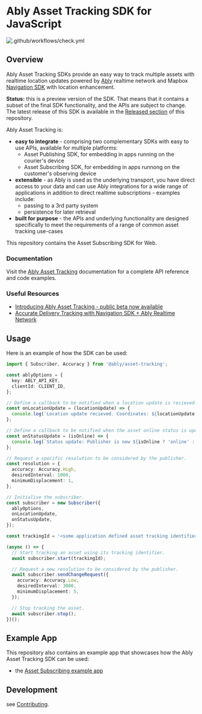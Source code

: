 # Ably Asset Tracking SDK for JavaScript

![.github/workflows/check.yml](https://github.com/ably/ably-asset-tracking-js/workflows/.github/workflows/check.yml/badge.svg)

## Overview

Ably Asset Tracking SDKs provide an easy way to track multiple assets with realtime location updates powered by [Ably](https://ably.com/) realtime network and Mapbox [Navigation SDK](https://docs.mapbox.com/android/navigation/overview/) with location enhancement.

**Status:** this is a preview version of the SDK. That means that it contains a subset of the final SDK functionality, and the APIs are subject to change. The latest release of this SDK is available in the [Released section](https://github.com/ably/ably-asset-tracking-js/releases) of this repository.

Ably Asset Tracking is:

- **easy to integrate** - comprising two complementary SDKs with easy to use APIs, available for multiple platforms:
  - Asset Publishing SDK, for embedding in apps running on the courier's device
  - Asset Subscribing SDK, for embedding in apps runnong on the customer's observing device
- **extensible** - as Ably is used as the underlying transport, you have direct access to your data and can use Ably integrations for a wide range of applications in addition to direct realtime subscriptions - examples include:
  - passing to a 3rd party system
  - persistence for later retrieval
- **built for purpose** - the APIs and underlying functionality are designed specifically to meet the requirements of a range of common asset tracking use-cases

This repository contains the Asset Subscribing SDK for Web.

### Documentation

Visit the [Ably Asset Tracking](https://ably.com/documentation/asset-tracking) documentation for a complete API reference and code examples.

###  Useful Resources

- [Introducing Ably Asset Tracking - public beta now available](https://ably.com/blog/ably-asset-tracking-beta)
- [Accurate Delivery Tracking with Navigation SDK + Ably Realtime Network](https://www.mapbox.com/blog/accurate-delivery-tracking)

## Usage

Here is an example of how the SDK can be used:

```ts
import { Subscriber, Accuracy } from '@ably/asset-tracking';

const ablyOptions = {
  key: ABLY_API_KEY,
  clientId: CLIENT_ID,
};

// Define a callback to be notified when a location update is recieved.
const onLocationUpdate = (locationUpdate) => {
  console.log(`Location update recieved. Coordinates: ${locationUpdate.location.geometry.coordinates}`);
};

// Define a callback to be notified when the asset online status is updated.
const onStatusUpdate = (isOnline) => {
  console.log(`Status update: Publisher is now ${isOnline ? 'online' : 'offline'}`);
};

// Request a specific resolution to be considered by the publisher.
const resolution = {
  accuracy: Accuracy.High,
  desiredInterval: 1000,
  minimumDisplacement: 1,
};

// Initialise the subscriber.
const subscriber = new Subscriber({
  ablyOptions,
  onLocationUpdate,
  onStatusUpdate,
});

const trackingId = '<some application defined asset tracking identifier>';

(async () => {
  // Start tracking an asset using its tracking identifier.
  await subscriber.start(trackingId);

  // Request a new resolution to be considered by the publisher.
  await subscriber.sendChangeRequest({
    accuracy: Accuracy.Low,
    desiredInterval: 3000,
    minimumDisplacement: 5,
  });

  // Stop tracking the asset.
  await subscriber.stop();
})();
```

## Example App

This repository also contains an example app that showcases how the Ably Asset Tracking SDK can be used:

- the [Asset Subscribing example app](examples/subscribing-example-app/)

## Development

see [Contributing](CONTRIBUTING.md).
